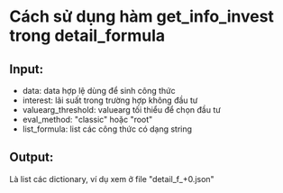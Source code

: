 # Cách sử dụng hàm get_info_invest trong detail_formula

## Input:
- data: data hợp lệ dùng để sinh công thức
- interest: lãi suất trong trường hợp không đầu tư
- valuearg_threshold: valuearg tối thiểu để chọn đầu tư
- eval_method: "classic" hoặc "root"
- list_formula: list các công thức có dạng string

## Output:
Là list các dictionary, ví dụ xem ở file "detail_f_+0.json"